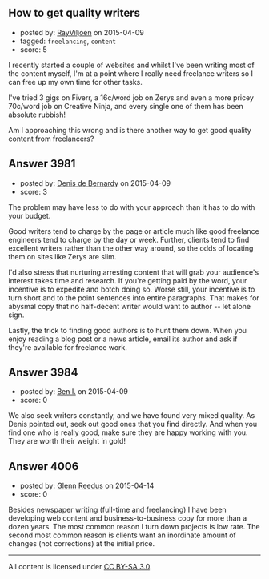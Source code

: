 ## How to get quality writers

- posted by: [RayViljoen](https://stackexchange.com/users/239883/rayviljoen) on 2015-04-09
- tagged: `freelancing`, `content`
- score: 5

I recently started a couple of websites and whilst I've been writing most of the content myself, I'm at a point where I really need freelance writers so I can free up my own time for other tasks.

I've tried 3 gigs on Fiverr, a 16c/word job on Zerys and even a more pricey 70c/word job on Creative Ninja, and every single one of them has been absolute rubbish! 

Am I approaching this wrong and is there another way to get good quality content from freelancers?



## Answer 3981

- posted by: [Denis de Bernardy](https://stackexchange.com/users/182468/denis-de-bernardy) on 2015-04-09
- score: 3

The problem may have less to do with your approach than it has to do with your budget.

Good writers tend to charge by the page or article much like good freelance engineers tend to charge by the day or week. Further, clients tend to find excellent writers rather than the other way around, so the odds of locating them on sites like Zerys are slim.

I'd also stress that nurturing arresting content that will grab your audience's interest takes time and research. If you're getting paid by the word, your incentive is to expedite and botch doing so. Worse still, your incentive is to turn short and to the point sentences into entire paragraphs. That makes for abysmal copy that no half-decent writer would want to author -- let alone sign.

Lastly, the trick to finding good authors is to hunt them down. When you enjoy reading a blog post or a news article, email its author and ask if they're available for freelance work.


## Answer 3984

- posted by: [Ben I.](https://stackexchange.com/users/5187045/ben-i) on 2015-04-09
- score: 0

We also seek writers constantly, and we have found very mixed quality. As Denis pointed out, seek out good ones that you find directly.  And when you find one who is really good, make sure they are happy working with you.  They are worth their weight in gold!


## Answer 4006

- posted by: [Glenn Reedus](https://stackexchange.com/users/6138861/glenn-reedus) on 2015-04-14
- score: 0

Besides newspaper writing (full-time and freelancing) I have been developing web content and business-to-business copy for more than a dozen years. The most common reason I turn down projects is low rate. The second most common reason is clients want an inordinate amount of changes (not corrections) at the initial price. 



---

All content is licensed under [CC BY-SA 3.0](https://creativecommons.org/licenses/by-sa/3.0/).
